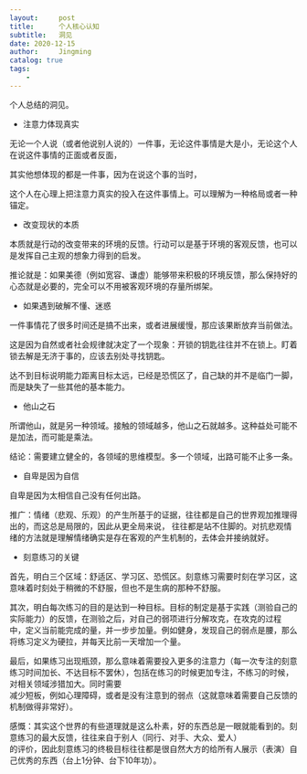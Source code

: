 ```yaml
---
layout:     post
title:      个人核心认知
subtitle:   洞见
date: 2020-12-15
author:     Jingming
catalog: true
tags:
    -
---
```


个人总结的洞见。

- 注意力体现真实

无论一个人说（或者他说别人说的）一件事，无论这件事情是大是小，无论这个人在说这件事情的正面或者反面，

其实他想体现的都是一件事，因为在说这个事的当时，

这个人在心理上把注意力真实的投入在这件事情上。可以理解为一种格局或者一种锚定。

- 改变现状的本质

本质就是行动的改变带来的环境的反馈。行动可以是基于环境的客观反馈，也可以是发挥自己主观的想象力得到的启发。

推论就是：如果美德（例如宽容、谦虚）能够带来积极的环境反馈，那么保持好的心态就是必要的，完全可以不用被客观环境的存量所绑架。

- 如果遇到破解不懂、迷惑

一件事情花了很多时间还是搞不出来，或者进展缓慢，那应该果断放弃当前做法。

这是因为自然或者社会规律就决定了一个现象：开锁的钥匙往往并不在锁上。盯着锁去解是无济于事的，应该去别处寻找钥匙。

达不到目标说明能力距离目标太远，已经是恐慌区了，自己缺的并不是临门一脚，而是缺失了一些其他的基本能力。

- 他山之石

所谓他山，就是另一种领域。接触的领域越多，他山之石就越多。这种益处可能不是加法，而可能是乘法。

结论：需要建立健全的，各领域的思维模型。多一个领域，出路可能不止多一条。

- 自卑是因为自信

自卑是因为太相信自己没有任何出路。

推广：情绪（悲观、乐观）的产生所基于的证据，往往都是自己的世界观加推理得出的，而这总是局限的，因此从更全局来说，
往往都是站不住脚的。对抗悲观情绪的方法就是理解情绪确实是存在客观的产生机制的，去体会并接纳就好。

- 刻意练习的关键

首先，明白三个区域：舒适区、学习区、恐慌区。刻意练习需要时刻在学习区，这意味着时刻处于稍微的不舒服，但也不是生病的那种不舒服。

其次，明白每次练习的目的是达到一种目标。目标的制定是基于实践（测验自己的实际能力）的反馈，在测验之后，对自己的弱项进行分解攻克，在攻克的过程
中，定义当前能完成的量，并一步步加量。例如健身，发现自己的弱点是腰，那么将练习定义为硬拉，并每天比前一天增加一个量。

最后，如果练习出现瓶颈，那么意味着需要投入更多的注意力（每一次专注的刻意练习时间加长、不达目标不罢休），包括在练习的时候更加专注，不练习的时候，对相关领域涉猎加大。同时需要  
减少短板，例如心理障碍，或者是没有注意到的弱点（这就意味着需要自己反馈的机制做得非常好）。

感慨：其实这个世界的有些道理就是这么朴素，好的东西总是一眼就能看到的。刻意练习的最大反馈，往往来自于别人（同行、对手、大众、爱人）  
的评价，因此刻意练习的终极目标往往都是很自然大方的给所有人展示（表演）自己优秀的东西（台上1分钟、台下10年功）。
